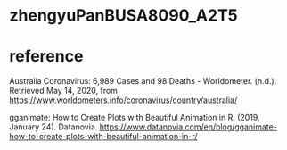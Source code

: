 # zhengyuPanBUSA8090_A2T5

# reference

Australia Coronavirus: 6,989 Cases and 98 Deaths - Worldometer. (n.d.). Retrieved May 14, 2020, from https://www.worldometers.info/coronavirus/country/australia/

gganimate: How to Create Plots with Beautiful Animation in R. (2019, January 24). Datanovia. https://www.datanovia.com/en/blog/gganimate-how-to-create-plots-with-beautiful-animation-in-r/
